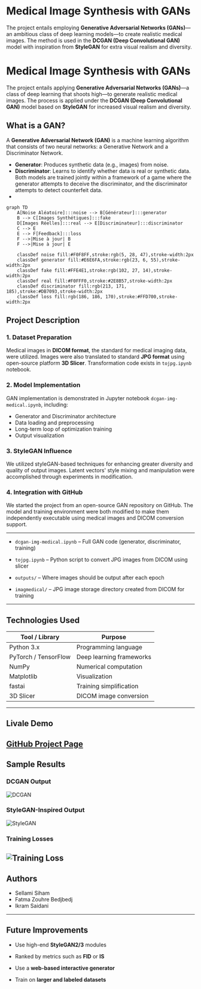 
# Medical Image Synthesis with GANs

The project entails employing **Generative Adversarial Networks (GANs)**—an ambitious class of deep learning models—to create realistic medical images. The method is used in the **DCGAN (Deep Convolutional GAN)** model with inspiration from **StyleGAN** for extra visual realism and diversity.
# Medical Image Synthesis with GANs

The project entails applying **Generative Adversarial Networks (GANs)**—a class of deep learning that shoots high—to generate realistic medical images. The process is applied under the **DCGAN (Deep Convolutional GAN)** model based on **StyleGAN** for increased visual realism and diversity.

## What is a GAN?

A **Generative Adversarial Network (GAN)** is a machine learning algorithm that consists of two neural networks: a Generative Network and a Discriminator Network.

- **Generator**: Produces synthetic data (e.g., images) from noise.
- **Discriminator**: Learns to identify whether data is real or synthetic data.
Both models are trained jointly within a framework of a game where the generator attempts to deceive the discriminator, and the discriminator attempts to detect counterfeit data.
-


```mermaid
graph TD
    A[Noise Aléatoire]:::noise --> B[Générateur]:::generator
    B --> C[Images Synthétiques]:::fake
    D[Images Réelles]:::real --> E[Discriminateur]:::discriminator
    C --> E
    E --> F[Feedback]:::loss
    F -->|Mise à jour| B
    F -->|Mise à jour| E
    
    classDef noise fill:#F0F8FF,stroke:rgb(5, 28, 47),stroke-width:2px
    classDef generator fill:#E6E6FA,stroke:rgb(23, 6, 55),stroke-width:2px
    classDef fake fill:#FFE4E1,stroke:rgb(102, 27, 14),stroke-width:2px
    classDef real fill:#F0FFF0,stroke:#2E8B57,stroke-width:2px
    classDef discriminator fill:rgb(213, 171, 185),stroke:#DB7093,stroke-width:2px
    classDef loss fill:rgb(186, 186, 170),stroke:#FFD700,stroke-width:2px
```
## Project Description
### 1. Dataset Preparation

Medical images in **DICOM format**, the standard for medical imaging data, were utilized. Images were also translated to standard **JPG format** using open-source platform **3D Slicer**. Transformation code exists in `tojpg.ipynb` notebook.
### 2. Model Implementation

GAN implementation is demonstrated in Jupyter notebook `dcgan-img-medical.ipynb`, including:
- Generator and Discriminator architecture
- Data loading and preprocessing
- Long-term loop of optimization training
- Output visualization
### 3. StyleGAN Influence

We utilized styleGAN-based techniques for enhancing greater diversity and quality of output images. Latent vectors' style mixing and manipulation were accomplished through experiments in modification.
### 4. Integration with GitHub

We started the project from an open-source GAN repository on GitHub. The model and training environment were both modified to make them independently executable using medical images and DICOM conversion support.

---

- `dcgan-img-medical.ipynb` – Full GAN code (generator, discriminator, training)

- `tojpg.ipynb` – Python script to convert JPG images from DICOM using slicer
- `outputs/` – Where images should be output after each epoch
- `imagmedical/` – JPG image storage directory created from DICOM for training
---
## Technologies Used

| Tool / Library    | Purpose                             |
|-------------------|-------------------------------------|
| Python 3.x        | Programming language                |
| PyTorch / TensorFlow | Deep learning frameworks           |
| NumPy             | Numerical computation               |
| Matplotlib        | Visualization                       |
| fastai            | Training simplification             |
| 3D Slicer         | DICOM image conversion              |
---
##  Livale Demo

 **[GitHub Project Page](https://github.com/Siamsell/medical-image-gan)**
---
## Sample Results

### DCGAN Output

![DCGAN](https://od.lk/s/ODZfNjkzODM2OTRf/dcgansimple.jpg)
### StyleGAN-Inspired Output

![StyleGAN](https://od.lk/s/ODZfNjkzODM2OTZf/stylegan.jpg)
### Training Losses

![Training Loss](https://od.lk/s/ODZfNjkzODM3NjFf/loss.jpg)
---
## Authors

- Sellami Siham
- Fatma Zouhre Bedjbedj
- Ikram Saidani
---
## Future Improvements

- Use high-end **StyleGAN2/3** modules

- Ranked by metrics such as **FID** or **IS**
- Use a **web-based interactive generator**
- Train on **larger and labeled datasets**
